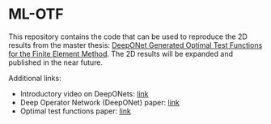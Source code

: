 # ML-OTF
This repository contains the code that can be used to reproduce the 2D results from the master thesis: [DeepONet Generated Optimal Test Functions for the Finite Element Method](https://repository.tudelft.nl/islandora/object/uuid:0051e66b-2a12-4b74-bf5d-2f1b486651cd). The 2D results will be expanded and published in the near future.

Additional links:
* Introductory video on DeepONets: [link](https://www.youtube.com/watch?v=1bS0q0RkoH0)
* Deep Operator Network (DeepONet) paper: [link](https://arxiv.org/abs/1910.03193)
* Optimal test functions paper: [link](http://web.pdx.edu/~gjay/pub/dpg2.pdf)
